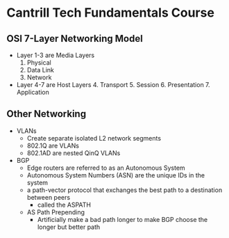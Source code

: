 # Cantrill Tech Fundamentals Course

## OSI 7-Layer Networking Model

- Layer 1-3 are Media Layers
  1. Physical
  2. Data Link
  3. Network
- Layer 4-7 are Host Layers
  4. Transport
  5. Session
  6. Presentation
  7. Application

## Other Networking

- VLANs
  - Create separate isolated L2 network segments
  - 802.1Q are VLANs
  - 802.1AD are nested QinQ VLANs
- BGP
  - Edge routers are referred to as an Autonomous System
  - Autonomous System Numbers (ASN) are the unique IDs in the system
  - a path-vector protocol that exchanges the best path to a destination between peers
    - called the ASPATH
  - AS Path Prepending
    - Artificially make a bad path longer to make BGP choose the longer but better path
